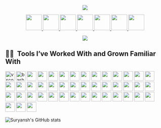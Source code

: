 <p align="center">
  <img src="https://capsule-render.vercel.app/api?type=waving&height=100&color=gradient&text=Hello,%20devs!%20👻&reversal=false&animation=fadeIn&fontSize=50"/>
</p>

<p align="center">
  <a href="https://deqube.co.in/">
    <img height="50" src="https://github.com/user-attachments/assets/1bd438d4-ff2c-4a31-9be8-2934aa7c7728"/>
  </a>
  <a href="https://www.instagram.com/thesuryanshsharma/">
    <img height="50" src="https://github.com/user-attachments/assets/d8eeb8e3-f2d4-4ee4-b8eb-e55cb2f455bb"/>
  </a>
  <a href="https://www.linkedin.com/in/suryansh-sharma-776563226/">
    <img height="50" src="https://github.com/user-attachments/assets/88d5281a-b32c-4159-8068-f339acbba832"/>
  </a>
  <a href="mautkadevta">
    <img height="50" src="https://github.com/user-attachments/assets/031a520f-4489-4b72-a4ec-c6d6a555c7a4"/>
  </a>
  <a href="/">
    <img height="50" src="https://github.com/user-attachments/assets/4dc2be31-8bbf-4a1c-b042-319aad0b46c1"/>
  </a>
   <a href="/">
    <img height="50" src="https://github.com/user-attachments/assets/415551cb-e4f4-416a-9391-983140cc2aea"/>
  </a>
   <a href="https://x.com/Suryanshhsharma">
    <img height="50" src="https://github.com/user-attachments/assets/15fd0fd0-f2a2-4d19-8954-a8e31ae25105"/>
  </a>
</p>

<p align="center">
  <img src="https://i.giphy.com/3o6fJdYXEvMa5ZmlI4.webp"/>
</p>

<h2> 👨‍💻 &nbsp;Tools I’ve Worked With and Grown Familiar With</h2>
<p align="left">
  <img src="https://cdn.jsdelivr.net/gh/devicons/devicon/icons/vscode/vscode-original.svg" alt="vscode" width="30" height="30"/>
  <img src="https://cdn.jsdelivr.net/gh/devicons/devicon/icons/bash/bash-original.svg" alt="bash" width="30" height="30"/>
  <img src="https://cdn.jsdelivr.net/gh/devicons/devicon@latest/icons/javascript/javascript-original.svg" width="30" height="30" />
  <img src="https://cdn.jsdelivr.net/gh/devicons/devicon@latest/icons/java/java-original-wordmark.svg" width="30" height="30" />
  <img src="https://cdn.jsdelivr.net/gh/devicons/devicon@latest/icons/python/python-original.svg" width="30" height="30" />
  <img src="https://cdn.jsdelivr.net/gh/devicons/devicon@latest/icons/html5/html5-original.svg" width="30" height="30" />
  <img src="https://cdn.jsdelivr.net/gh/devicons/devicon@latest/icons/css3/css3-original.svg" width="30" height="30"/>
  <img src="https://cdn.jsdelivr.net/gh/devicons/devicon@latest/icons/react/react-original.svg" width="30" height="30"/>
  <img src="https://cdn.jsdelivr.net/gh/devicons/devicon@latest/icons/tailwindcss/tailwindcss-original.svg" width="30" height="30"/>
  <img src="https://cdn.jsdelivr.net/gh/devicons/devicon@latest/icons/amazonwebservices/amazonwebservices-plain-wordmark.svg" width="30" height="30"/>
  <img src="https://cdn.jsdelivr.net/gh/devicons/devicon@latest/icons/blender/blender-original.svg" width="30" height="30"/>
  <img src="https://cdn.jsdelivr.net/gh/devicons/devicon@latest/icons/canva/canva-original.svg" width="30" height="30"/>
  <img src="https://cdn.jsdelivr.net/gh/devicons/devicon@latest/icons/cloudflare/cloudflare-original.svg" width="30" height="30"/>
  <img src="https://cdn.jsdelivr.net/gh/devicons/devicon@latest/icons/django/django-plain.svg" width="30" height="30"/>
  <img src="https://cdn.jsdelivr.net/gh/devicons/devicon@latest/icons/debian/debian-original.svg" width="30" height="30"/>
  <img src="https://cdn.jsdelivr.net/gh/devicons/devicon@latest/icons/docker/docker-original.svg" width="30" height="30"/>
  <img src="https://cdn.jsdelivr.net/gh/devicons/devicon@latest/icons/express/express-original.svg" width="30" height="30"/>
  <img src="https://cdn.jsdelivr.net/gh/devicons/devicon@latest/icons/fastapi/fastapi-original.svg" width="30" height="30"/>
  <img src="https://cdn.jsdelivr.net/gh/devicons/devicon@latest/icons/fedora/fedora-plain.svg" width="30" height="30"/>
  <img src="https://cdn.jsdelivr.net/gh/devicons/devicon@latest/icons/figma/figma-original.svg" width="30" height="30"/>
  <img src="https://cdn.jsdelivr.net/gh/devicons/devicon@latest/icons/firebase/firebase-original.svg" width="30" height="30"/>
  <img src="https://cdn.jsdelivr.net/gh/devicons/devicon@latest/icons/git/git-original.svg" width="30" height="30"/>
  <img src="https://cdn.jsdelivr.net/gh/devicons/devicon@latest/icons/github/github-original.svg" width="30" height="30"/>
  <img src="https://cdn.jsdelivr.net/gh/devicons/devicon@latest/icons/hardhat/hardhat-original.svg" width="30" height="30"/>
  <img src="https://cdn.jsdelivr.net/gh/devicons/devicon@latest/icons/intellij/intellij-original.svg" width="30" height="30"/>
  <img src="https://cdn.jsdelivr.net/gh/devicons/devicon@latest/icons/jupyter/jupyter-original-wordmark.svg" width="30" height="30"/>
  <img src="https://cdn.jsdelivr.net/gh/devicons/devicon@latest/icons/linux/linux-original.svg" width="30" height="30"/>
  <img src="https://cdn.jsdelivr.net/gh/devicons/devicon@latest/icons/materialui/materialui-original.svg" width="30" height="30"/>
  <img src="https://cdn.jsdelivr.net/gh/devicons/devicon@latest/icons/matlab/matlab-original.svg" width="30" height="30"/>
  <img src="https://cdn.jsdelivr.net/gh/devicons/devicon@latest/icons/mongodb/mongodb-original.svg" width="30" height="30"/>
  <img src="https://cdn.jsdelivr.net/gh/devicons/devicon@latest/icons/mysql/mysql-original.svg" width="30" height="30"/>
  <img src="https://cdn.jsdelivr.net/gh/devicons/devicon@latest/icons/nextjs/nextjs-original.svg" width="30" height="30"/>
  <img src="https://cdn.jsdelivr.net/gh/devicons/devicon@latest/icons/nodejs/nodejs-original.svg" width="30" height="30"/>
  <img src="https://cdn.jsdelivr.net/gh/devicons/devicon@latest/icons/notion/notion-original.svg" width="30" height="30"/>
  <img src="https://cdn.jsdelivr.net/gh/devicons/devicon@latest/icons/npm/npm-original-wordmark.svg" width="30" height="30"/>
  <img src="https://cdn.jsdelivr.net/gh/devicons/devicon@latest/icons/postgresql/postgresql-original.svg" width="30" height="30"/>
  <img src="https://cdn.jsdelivr.net/gh/devicons/devicon@latest/icons/postman/postman-original.svg" width="30" height="30"/>
  <img src="https://cdn.jsdelivr.net/gh/devicons/devicon@latest/icons/prisma/prisma-original.svg" width="30" height="30"/>
  <img src="https://cdn.jsdelivr.net/gh/devicons/devicon@latest/icons/socketio/socketio-original.svg" width="30" height="30"/>
  <img src="https://cdn.jsdelivr.net/gh/devicons/devicon@latest/icons/solidity/solidity-original.svg" width="30" height="30"/>
  <img src="https://cdn.jsdelivr.net/gh/devicons/devicon@latest/icons/streamlit/streamlit-original.svg" width="30" height="30"/>
  <img src="https://cdn.jsdelivr.net/gh/devicons/devicon@latest/icons/threejs/threejs-original.svg" width="30" height="30"/>
  <img src="https://cdn.jsdelivr.net/gh/devicons/devicon@latest/icons/typescript/typescript-original.svg" width="30" height="30"/>
  <img src="https://cdn.jsdelivr.net/gh/devicons/devicon@latest/icons/vitejs/vitejs-original.svg" width="30" height="30"/>
  <img src="https://cdn.jsdelivr.net/gh/devicons/devicon@latest/icons/webpack/webpack-plain.svg" width="30" height="30"/>
</p>

![Suryansh's GitHub stats](https://github-readme-stats.vercel.app/api?username=suryansh9315&show_icons=true&theme=transparent)
